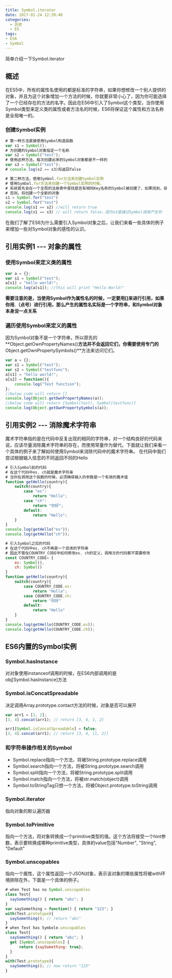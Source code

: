 ```yaml
---
title: Symbol.iterator
date: 2017-01-24 12:39:40
categories:
  - 历史
  - ES
tags:
- ES6
- Symbol
---
```

简单介绍一下Symbol.iterator
<!--more-->
## 概述  
在ES5中，所有的属性名使用的都是标准的字符串，如果你想修改一个别人提供的对象，并且为这个对象增加一个方法的时候，你就要非常小心了，因为你可能选择了一个已经存在的方法的名字。因此在ES6中引入了Symbol这个类型，当你使用Symbol类型来定义类的属性或者方法名的时候，ES6将保证这个属性和方法名称是全局唯一的。
### 创建Symbol实例  
```javascript  
# 第一种方法直接使用Symbol构造函数
var s1 = Symbol();
# 为创建的Symbol对象指定一个名称
var s2 = Symbol("test");
# 使用这种方法，每次创建出来的Symbol对象都是不一样的
var s3 = Symbol("test");
# console.log(s2 == s3)将返回false

# 第二种方法，使用Symbol.for方法来创建Symbol实例
# 使用Symbol.for方法来创建一个Symbol实例的时候，
# 系统首先会在一个全局的注册表中查找是否有相同Key名称的Symbol被创建了，如果找到，就返回已经存在的对象
# 否则，将创建一个全新的对象
s1 = Symbol.for("test")
s2 = Symbol.for("test")
console.log(s1 == s2) //will return true
console.log(s1 == s3) // will return false，因为s3是通过Symbol调用产生的
```
在我们了解了ES6为什么需要引入Symbol对象之后，让我们来看一些具体的例子来增加一些对Symbol对象的感性的认识。
## 引用实例1 --- 对象的属性  
### 使用Symbol来定义类的属性  
```javascript  
var a = {};
var s1 = Symbol("test");
a[s1] = "hello world!";
console.log(a[s1]); //this will print "Hello World!"
```
**需要注意的是，当使用Symbol作为属性名的时候，一定要用[]来进行引用，如果你用.（点号）进行引用，那么产生的属性名实际是一个字符串，和Symbol对象本身没一点关系**
### 遍历使用Symbol来定义的属性  
因为Symbol对象不是一个字符串，所以原先的**Object.getOwnPropertyNames()**方法并不会返回它们，你需要使用专门的**Object.getOwnPropertySymbols()**方法来访问它们。  
```javascript  
var a = {};
var s1 = Symbol("test");
var s2 = Symbol("testfunc");
a[s1] = "hello world!";
a[s2] = function(){
    console.log("Test function");
};
//below code will return []
console.log(Object.getOwnPropertyNames(a));
//below code will return [Symbol(test), Symbol(testfunc)]
console.log(Object.getOwnPropertySymbols(a));
```
## 引用实例2 --- 消除魔术字符串  
魔术字符串指的是在代码中反复出现的相同的字符串，对一个结构良好的代码来说，应该尽量消除魔术字符串的存在，而使用常量作为替代。下面就让我们来看一个具体的例子来了解如何使用Symbol来消除代码中的魔术字符串。 在代码中我们尝试根据输入信息的不同返回不同的Hello
```javascript  
# 引入Symbol前的代码
# 在这个代码中es, ch就是魔术字符串
# 当你在调用这个函数的时候，必须确保输入的参数是一个有效的魔术值
function getHello(country){
    switch(country){
        case "es":
            return "Holla";
        case "ch":
            return "你好";
        default:
            return "Hello";
    }
}
console.log(getHello("es"));
console.log(getHello("ch"));
```

```javascript  
# 引入Symbol之后的代码
# 在这个代码中es, ch不再是一个具体的字符串
# 因此不管在COUNTRY_CODE中如何修改es, ch的定义，调用方的代码都不需要修改
const COUNTRY_CODE= {
    es: Symbol(),
    ch: Symbol()
}
function getHello(country){
    switch(country){
        case COUNTRY_CODE.es:
            return "Holla";
        case COUNTRY_CODE.ch:
            return "你好"
        default:
            return "Hello"
    }
}
console.log(getHello(COUNTRY_CODE.es));
console.log(getHello(COUNTRY_CODE.ch));
```
## ES6内置的Symbol实例  
### Symbol.hasInstance 
对对象使用instanceof调用的时候，在ES6内部调用的是obj[Symbol.hasInstance]方法  
### Symbol.isConcatSpreadable  
决定调用Array.prototype.contact方法的时候，对象是否可以展开  
```javascript  
var arr1 = [1, 2];
[3, 4].concat(arr1); // return [3, 4, 1, 2]

arr1[Symbol.isConcatSpreadable] = false;
[3, 4].concat(arr1); // return [3, 4, [1, 2]]
```
### 和字符串操作相关的Symbol
* Symbol.replace指向一个方法，将被String.prototype.replace调用
* Symbol.search指向一个方法，将被String.prototype.search调用
* Symbol.split指向一个方法，将被String.prototype.split调用
* Symbol.match指向一个方法，将被str.match(object)调用
* Symbol.toStringTag只想一个方法，将被Object.prototype.toString调用
### Symbol.iterator  
指向对象的默认遍历器
### Symbol.toPrimitive  
指向一个方法，将对象转换成一个primitive类型的值。这个方法将接受一个hint参数，表示要转换成哪种primitive类型，具体的value包括"Number", "String", "Default"
### Symbol.unscopables  
指向一个属性，这个属性返回一个JSON对象，表示该对象的哪些属性将被with环境排除在外，下面是一个具体的例子。  
```javascript  
# when Test has no Symbol.unscopables
class Test{
  saySomething() { return "abc"; }
}
var saySomething = function() { return "123"; }
with(Test.prototype){
  saySomething(); // return "abc"
}
# when Test has Symbole.unscopables
class Test{
  saySomething() { return "abc"; }
  get [Symbol.unscopables] {
      return {saySomething: true};
  }
}
with(Test.prototype){
  saySomething(); // now return "123"
}
```